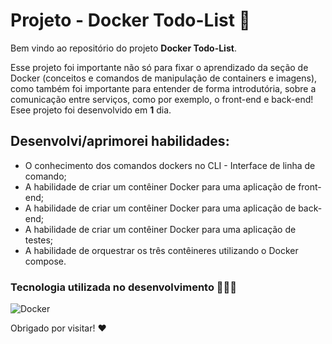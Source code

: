 # Projeto - Docker Todo-List 🐋

Bem vindo ao repositório do projeto **Docker Todo-List**.

Esse projeto foi importante não só para fixar o aprendizado da seção de Docker (conceitos e comandos de manipulação de containers e imagens), como também foi importante para entender de forma introdutória, sobre a comunicação entre serviços, como por exemplo, o front-end e back-end! Esee projeto foi desenvolvido em **1** dia.

## Desenvolvi/aprimorei habilidades:
- O conhecimento dos comandos dockers no CLI - Interface de linha de comando;
- A habilidade de criar um contêiner Docker para uma aplicação de front-end;
- A habilidade de criar um contêiner Docker para uma aplicação de back-end;
- A habilidade de criar um contêiner Docker para uma aplicação de testes;
- A habilidade de orquestrar os três contêineres utilizando o Docker compose.

### Tecnologia utilizada no desenvolvimento 🧑🏼‍💻

![Docker](https://img.shields.io/badge/docker-%230db7ed.svg?style=for-the-badge&logo=docker&logoColor=white)

Obrigado por visitar! ❤️